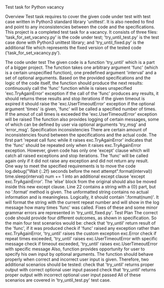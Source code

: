﻿Test task for Python vacancy

Overview
Test task requires to cover the given code under test with test case written in Python3 standard library 'unittest'. It is also needed to find and point to any inconsistencies between the code and the specifications. This project is a completed test task for a vacancy. It consists of three files:
'task_for_set_vacancy.py' is the code under test; 
'try_until_test.py' is  the test case done with Python3 unittest library; 
and 'try_until_fixed.py' is the additional file which represents the fixed version of the tested code ('task_for_set_vacancy.py').

The code under test
The given code is a function 'try_until' which is a part of a bigger project. The function takes one arbitrary argument 'func' (which is a certain unspecified function), one predefined argument 'interval' and a set of optional arguments.  Based on the provided specifications and the logic of the code itself, the function should produce the next results:
continuously call the 'func' function while is raises unspecified 'exc.TryAgainError' exception
if the call of the 'func' produces any results, it should returns these results and stop iterations
if the given timeout is expired it should raise the 'exc.UserTimeoutError' exception
if the optional argument 'times' is given, 'func' will be called a specified number of times. If the amout of call times is exceeded the 'exc.UserTimeoutError' exception will be raised
The function also provides logging of certain messages, some of which can be defined by user via optional arguments 'try_msg' and 'error_msg'. 
Specification inconsistencies 
There are certain amount of inconsistencies found between the specifications and the actual code. 
The first part 'repeat call func while it raises exc.TryAgainError' indicates that the 'func' should be repeated only when it raises exc.TryAgainError exception. However, given code has only one 'except' clause which will catch all raised exceptions and stop iterations. The 'func' will be called again only if it did not raise any exception and did not return any result.  
One way to meet the specified requirements is to move the code 
    log.debug("Wait {:.2f} seconds before the next attempt".format(interval))
        time.sleep(interval)
        num += 1
into an additional except clause 'except exc.TryAgainError'.  The 'else' block from the original should also be moved inside this new except clause. 
Line 22 contains a string with a {0} part, but no '.format' method is given. The unformatted string contains no actual information and is meaningless. Logically, it should contain '.format(num)'. It will format the string with the current repeat number and will show in the log message how many times 'func' was called. 
Fixes of these and some minor grammar errors are represented in 'try_until_fixed.py'.
Test Plan
The correct code should provide four different outcomes, as shown in specification. So the main four test scenarios would be:
check that 'try_until' return result of the 'func', if it was produced
check if 'func' raised any exception rather than exc.TryAgainError,  'try_until' raises the custom exception exc.Error
check if repeat times exceeded, 'try_until' raises exc.UserTimeoutError with specific message
check if timeout exceeded, 'try_until' raises exc.UserTimeoutError with specific message
Also, function provides opportunity for user to specify his own input by optional arguments. The function should behave properly when correct and incorrect user input is given. Therefore, two additional scenarios should be tested:
check that 'try_until' returns proper output with correct optional user input passed
check that 'try_until' returns proper output with incorrect optional user input passed
All of these scenarios are covered in 'try_until_test.py' test case. 



